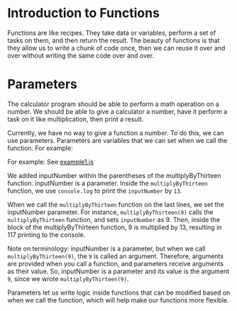 # Introduction to Functions

Functions are like recipes. They take data or variables, perform a set of tasks on them, and then return the result. The beauty of functions is that they allow us to write a chunk of code once, then we can reuse it over and over without writing the same code over and over.

# Parameters
The calculator program should be able to perform a math operation on a number. We should be able to give a calculator a number, have it perform a task on it like multiplication, then print a result.

Currently, we have no way to give a function a number. To do this, we can use parameters. Parameters are variables that we can set when we call the function. For example:


For example: See [example1.js](example1.js)

We added inputNumber within the parentheses of the multiplyByThirteen function. inputNumber is a parameter.
Inside the `multiplyByThirteen` function, we use `console.log` to print the `inputNumber` by `13`.

When we call the `multiplyByThirteen` function on the last lines, we set the inputNumber parameter. For instance, `multiplyByThirteen(9)` calls the `multiplyByThirteen` function, and sets `inputNumber` as 9. Then, inside the block of the multiplyByThirteen function, 9 is multiplied by 13, resulting in 117 printing to the console.

Note on terminology: inputNumber is a parameter, but when we call `multiplyByThirteen(9)`, the `9` is called an argument. Therefore, arguments are provided when you call a function, and parameters receive arguments as their value. So, inputNumber is a parameter and its value is the argument `9`, since we wrote `multiplyByThirteen(9)`.

Parameters let us write logic inside functions that can be modified based on when we call the function, which will help make our functions more flexible.
